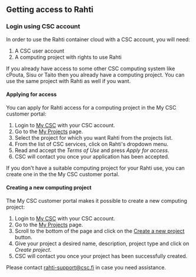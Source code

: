## Getting access to Rahti

### Login using CSC account

In order to use the Rahti container cloud with a CSC account, you
will need:

1. A CSC user account
2. A computing project with rights to use Rahti

If you already have access to some other CSC computing system like cPouta, Sisu
or Taito then you already have a computing project. You can use the same project
with Rahti as well if you want.

#### Applying for access

You can apply for Rahti access for a computing project in the
My CSC customer portal:

1. Login to [My CSC](https://my.csc.fi) with your CSC account.
2. Go to the [My Projects](https://my.csc.fi/myProjects) page.
3. Select the project for which you want Rahti from the
   projects list.
4. From the list of CSC services, click on Rahti's dropdown menu.
4. Read and accept the *Terms of Use* and press *Apply for access*.
5. CSC will contact you once your application has been accepted.


If you don't have a suitable computing project for your Rahti use, 
you can create one in the the My CSC customer portal.

#### Creating a new computing project

The My CSC customer portal makes it possible to create a new computing project:

1. Login to [My CSC](https://my.csc.fi) with your CSC account.
2. Go to the [My Projects](https://my.csc.fi/myProjects) page.
3. Scroll to the bottom of the page and click on the
[Create a new project](https://my.csc.fi/myProjects/create-project) button.
4. Give your project a desired name, description, project type and click
on *Create project*.
5. CSC will contact you once your project has been successfully created.

Please contact [rahti-support@csc.fi](mailto:rahti-support@csc.fi) in case you
need assistance.
